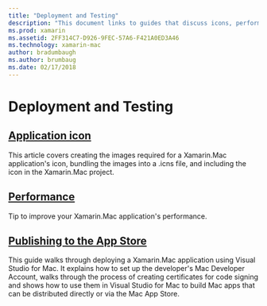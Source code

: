 ```yaml
---
title: "Deployment and Testing"
description: "This document links to guides that discuss icons, performance, and publishing to the App Store."
ms.prod: xamarin
ms.assetid: 2FF314C7-D926-9FEC-57A6-F421A0ED3A46
ms.technology: xamarin-mac
author: bradumbaugh
ms.author: brumbaug
ms.date: 02/17/2018
---
```


# Deployment and Testing

## [Application icon](app-icon.md)

This article covers creating the images required for a Xamarin.Mac application's icon, bundling the images into a .icns file, and including the icon in the Xamarin.Mac project.

## [Performance](performance.md)

Tip to improve your Xamarin.Mac application's performance.

## [Publishing to the App Store](publishing-to-the-app-store/index.md)

This guide walks through deploying a Xamarin.Mac application using Visual Studio for Mac. It explains how to set up the developer's Mac Developer Account, walks through the process of creating certificates for code signing and shows how to use them in Visual Studio for Mac to build Mac apps that can be distributed directly or via the Mac App Store.
